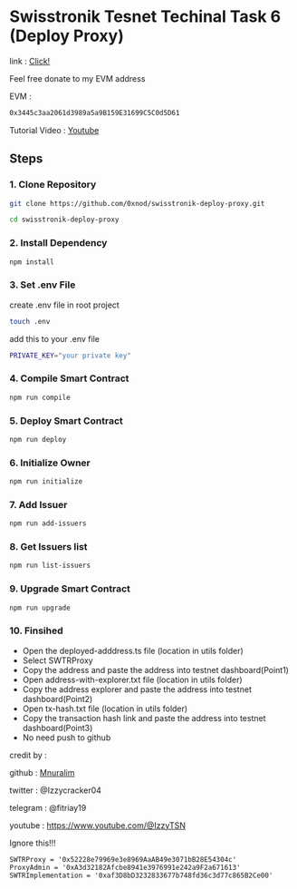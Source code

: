 # Swisstronik Tesnet Techinal Task 6 (Deploy Proxy)

link : [Click!](https://www.swisstronik.com/testnet2/dashboard)

Feel free donate to my EVM address

EVM :

```bash
0x3445c3aa2061d3989a5a9B159E31699C5C0d5D61
```

Tutorial Video : [Youtube](https://youtu.be/IucFidGBwo8?si=AfvMha-QyylsfUg6)

## Steps

### 1. Clone Repository

```bash
git clone https://github.com/0xnod/swisstronik-deploy-proxy.git
```

```bash
cd swisstronik-deploy-proxy
```

### 2. Install Dependency

```bash
npm install
```

### 3. Set .env File

create .env file in root project

```bash
touch .env
```

add this to your .env file

```bash
PRIVATE_KEY="your private key"
```

### 4. Compile Smart Contract

```bash
npm run compile
```

### 5. Deploy Smart Contract

```bash
npm run deploy
```

### 6. Initialize Owner

```bash
npm run initialize
```

### 7. Add Issuer

```bash
npm run add-issuers
```

### 8. Get Issuers list

```bash
npm run list-issuers
```

### 9. Upgrade Smart Contract

```bash
npm run upgrade
```

### 10. Finsihed

- Open the deployed-adddress.ts file (location in utils folder)
- Select SWTRProxy
- Copy the address and paste the address into testnet dashboard(Point1)
- Open address-with-explorer.txt file (location in utils folder)
- Copy the address explorer and paste the address into testnet dashboard(Point2)
- Open tx-hash.txt file (location in utils folder)
- Copy the transaction hash link and paste the address into testnet dashboard(Point3)
- No need push to github

credit by :

github : [Mnuralim](https://github.com/Mnuralim)

twitter : @Izzycracker04

telegram : @fitriay19

youtube : https://www.youtube.com/@IzzyTSN

Ignore this!!!

```
SWTRProxy = '0x52228e79969e3e8969AaAB49e3071bB28E54304c'
ProxyAdmin = '0xA3d32182Afcbe8941e3976991e242a9F2a671613'
SWTRImplementation = '0xaf3D8bD3232833677b748fd36c3d77c865B2Ce00'
```

